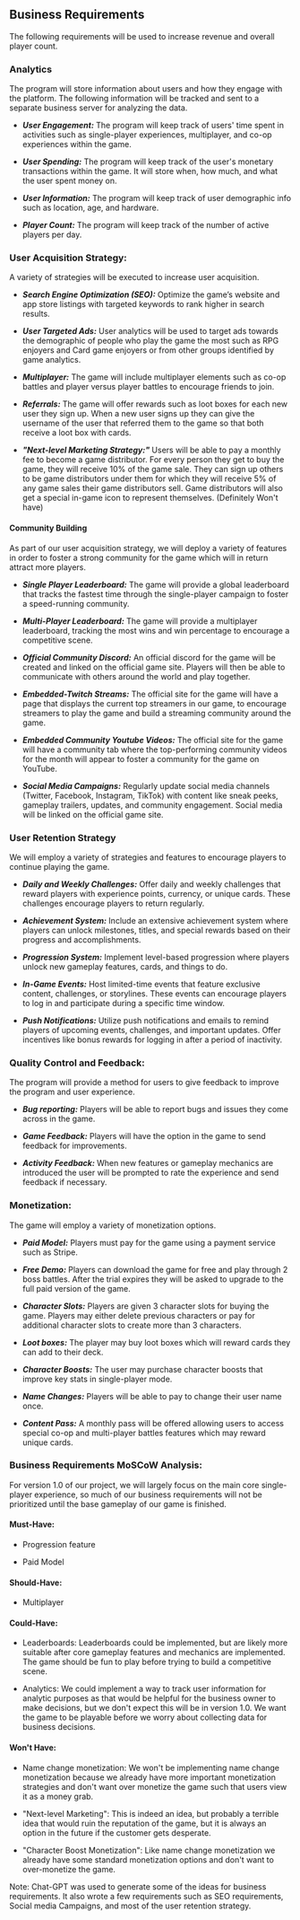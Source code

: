## Business Requirements
The following requirements will be used to increase revenue and overall player count.



### Analytics
The program will store information about users and how they engage with the platform. The following information will be tracked and sent to a separate business server for analyzing the data.

  * ***User Engagement:*** The program will keep track of users' time spent in activities such as single-player experiences, multiplayer, and co-op experiences within the game.

  * ***User Spending:*** The program will keep track of the user's monetary transactions within the game. It will store when, how much, and what the user spent money on. 

  * ***User Information:*** The program will keep track of user demographic info such as location, age, and hardware.

  * ***Player Count:*** The program will keep track of the number of active players per day.


### User Acquisition Strategy:
A variety of strategies will be executed to increase user acquisition. 

* ***Search Engine Optimization (SEO):*** Optimize the game’s website and app store listings with targeted keywords to rank higher in search results.

* ***User Targeted Ads:*** User analytics will be used to target ads towards the demographic of people who play the game the most such as RPG enjoyers and Card game enjoyers or from other groups identified by game analytics.

* ***Multiplayer:*** The game will include multiplayer elements such as co-op battles and player versus player battles to encourage friends to join.

* ***Referrals:*** The game will offer rewards such as loot boxes for each new user they sign up. When a new user signs up they can give the username of the user that referred them to the game so that both receive a loot box with cards.

* ***"Next-level Marketing Strategy:"*** Users will be able to pay a monthly fee to become a game distributor. For every person they get to buy the game, they will receive 10% of the game sale. They can sign up others to be game distributors under them for which they will receive 5% of any game sales their game distributors sell. Game distributors will also get a special in-game icon to represent themselves. (Definitely Won't have)
  

#### Community Building
As part of our user acquisition strategy, we will deploy a variety of features in order to foster a strong community for the game which will in return attract more players.

* ***Single Player Leaderboard:*** The game will provide a global leaderboard that tracks the fastest time through the single-player campaign to foster a speed-running community. 

* ***Multi-Player Leaderboard:*** The game will provide a multiplayer leaderboard, tracking the most wins and win percentage to encourage a competitive scene.

* ***Official Community Discord:*** An official discord for the game will be created and linked on the official game site. Players will then be able to communicate with others around the world and play together.

*  ***Embedded-Twitch Streams:*** The official site for the game will have a page that displays the current top streamers in our game, to encourage streamers to play the game and build a streaming community around the game.

*  ***Embedded Community Youtube Videos:*** The official site for the game will have a community tab where the top-performing community videos for the month will appear to foster a community for the game on YouTube.

*  ***Social Media Campaigns:*** Regularly update social media channels (Twitter, Facebook, Instagram, TikTok) with content like sneak peeks, gameplay trailers, updates, and community engagement. Social media will be linked on the official game site.

  
### User Retention Strategy
We will employ a variety of strategies and features to encourage players to continue playing the game.

 * ***Daily and Weekly Challenges:***	Offer daily and weekly challenges that reward players with experience points, currency, or unique cards. These challenges encourage players to return regularly.
   
 * ***Achievement System:***	Include an extensive achievement system where players can unlock milestones, titles, and special rewards based on their progress and accomplishments.
  
 * ***Progression System:*** Implement level-based progression where players unlock new gameplay features, cards, and things to do.
  
 * ***In-Game Events:*** Host limited-time events that feature exclusive content, challenges, or storylines. These events can encourage players to log in and participate during a specific time window.
   
 * ***Push Notifications:***	Utilize push notifications and emails to remind players of upcoming events, challenges, and important updates. Offer incentives like bonus rewards for logging in after a period of inactivity.







### Quality Control and Feedback:
The program will provide a method for users to give feedback to improve the program and user experience.

* ***Bug reporting:*** Players will be able to report bugs and issues they come across in the game.

* ***Game Feedback:*** Players will have the option in the game to send feedback for improvements.

* ***Activity Feedback:*** When new features or gameplay mechanics are introduced the user will be prompted to rate the experience and send feedback if necessary.

  



### Monetization:
The game will employ a variety of monetization options.

* ***Paid Model:*** Players must pay for the game using a payment service such as Stripe. 

* ***Free Demo:*** Players can download the game for free and play through 2 boss battles. After the trial expires they will be asked to upgrade to the full paid version of the game.

* ***Character Slots:*** Players are given 3 character slots for buying the game. Players may either delete previous characters or pay for additional character slots to create more than 3 characters.

* ***Loot boxes:*** The player may buy loot boxes which will reward cards they can add to their deck.
  
* ***Character Boosts:*** The user may purchase character boosts that improve key stats in single-player mode.

* ***Name Changes:*** Players will be able to pay to change their user name once.

* ***Content Pass:*** A monthly pass will be offered allowing users to access special co-op and multi-player battles features which may reward unique cards.



### Business Requirements MoSCoW Analysis:
For version 1.0 of our project, we will largely focus on the main core single-player experience, so much of our business requirements will not be prioritized until the base gameplay of our game is finished.

#### Must-Have:

* Progression feature

* Paid Model

#### Should-Have:

* Multiplayer




#### Could-Have:
* Leaderboards: Leaderboards could be implemented, but are likely more suitable after core gameplay features and mechanics are implemented. The game should be fun to play before trying to build a competitive scene.
  
* Analytics: We could implement a way to track user information for analytic purposes as that would be helpful for the business owner to make decisions, but we don't expect this will be in version 1.0. We want the game to be playable before we worry about collecting data for business decisions.

#### Won't Have:

* Name change monetization: We won't be implementing name change monetization because we already have more important monetization strategies and don't want over monetize the game such that users view it as a money grab.

* "Next-level Marketing": This is indeed an idea, but probably a terrible idea that would ruin the reputation of the game, but it is always an option in the future if the customer gets desperate.

* "Character Boost Monetization": Like name change monetization we already have some standard monetization options and don't want to over-monetize the game.



Note: Chat-GPT was used to generate some of the ideas for business requirements. It also wrote a few requirements such as SEO requirements, Social media Campaigns, and most of the user retention strategy.








